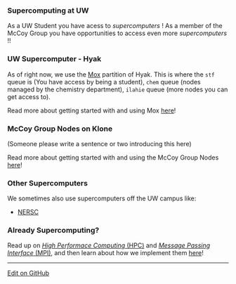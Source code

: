 ### Supercomputing at UW
As a UW Student you have acess to _supercomputers_ ! As a member of the McCoy Group you have opportunities to access even more _supercomputers_ !!

### UW Supercomputer - Hyak
As of right now, we use the [Mox](https://wiki.cac.washington.edu/display/hyakusers/Hyak+mox+Overview) partition of Hyak. This is where the `stf` queue is (You have access by being a student), `chem` queue (nodes managed by the chemistry department), `ilahie` queue (more nodes you can get access to).

Read more about getting started with and using Mox [here](hyak.md)!

### McCoy Group Nodes on Klone
(Someone please write a sentence or two introducing this here)

Read more about getting started with and using the McCoy Group Nodes [here](kloneNodes.md)!

### Other Supercomputers
We sometimes also use supercomputers off the UW campus like: 
* [NERSC](nersc.md)

### Already Supercomputing? 
Read up on [_High Performace Computing_ (HPC)](https://en.wikipedia.org/wiki/High-performance_computing) and [_Message Passing Interface_ (MPI)](https://en.wikipedia.org/wiki/Message_Passing_Interface), and then learn about how we implement them [here](HPC_MPI.md)!

---
[Edit on GitHub](https://github.com/McCoyGroup/References/edit/gh-pages/References/McCoy%20Group%20Code%20Academy/<Path/To/Page.md>)
